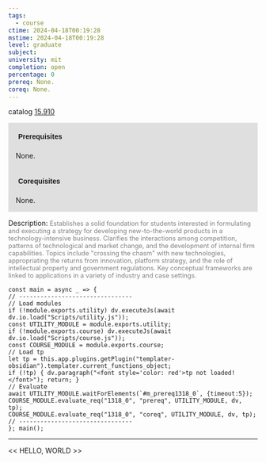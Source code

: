 ```yaml
---
tags:
  - course
ctime: 2024-04-18T00:19:28
mstime: 2024-04-18T00:19:28
level: graduate
subject: 
university: mit
completion: open
percentage: 0
prereq: None.
coreq: None.
---
```


catalog [15.910](http://student.mit.edu/catalog/m15c.html#15.910)

<span style="display: block; padding: 15px; background-color: rgb(100, 100, 100, 0.2);"><font id="m_prereq1318_0" style="display: block; font-family: Arial, sans-serif; font-weight: bold; padding: 5px">Prerequisites</font><br><span id="prereq1318_0">None.</span></span>
<span style="display: block; padding: 15px; background-color: rgb(100, 100, 100, 0.2);"><font id="m_coreq1318_0" style="display: block; font-family: Arial, sans-serif; font-weight: bold; padding: 5px">Corequisites</font><br><span id="coreq1318_0">None.</span></span>

<font style="">Description:</font>
<font style="color: grey; font-size: 0.8rem;">Establishes a solid foundation for students interested in formulating and executing a strategy for developing new-to-the-world products in a technology-intensive business. Clarifies the interactions among competition, patterns of technological and market change, and the development of internal firm capabilities. Topics include "crossing the chasm" with new technologies, appropriating the returns from innovation, platform strategy, and the role of intellectual property and government regulations. Key conceptual frameworks are linked to applications in a variety of industry and case settings.</font>

```dataviewjs
const main = async _ => {
// --------------------------------
// Load modules
if (!module.exports.utility) dv.executeJs(await dv.io.load("Scripts/utility.js"));
const UTILITY_MODULE = module.exports.utility;
if (!module.exports.course) dv.executeJs(await dv.io.load("Scripts/course.js"));
const COURSE_MODULE = module.exports.course;
// Load tp
let tp = this.app.plugins.getPlugin("templater-obsidian").templater.current_functions_object;
if (!tp) { dv.paragraph("<font style='color: red'>tp not loaded!</font>"); return; }
// Evaluate
await UTILITY_MODULE.waitForElements(`#m_prereq1318_0`, {timeout:5});
COURSE_MODULE.evaluate_req("1318_0", "prereq", UTILITY_MODULE, dv, tp);
COURSE_MODULE.evaluate_req("1318_0", "coreq", UTILITY_MODULE, dv, tp);
// --------------------------------
}; main();
```

---

<< HELLO, WORLD >>

